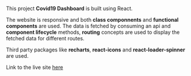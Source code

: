 This project **Covid19 Dashboard** is built using React.

The website is responsive and both **class componnents** and **functional components** are used. The data is fetched by consuming an api and **component lifecycle** methods, **routing** concepts are used to display the fetched data for different routes.

Third party packages like **recharts**, **react-icons** and **react-loader-spinner** are used.

Link to the live site <a target="_blank" href="https://santhoshcoviddb.ccbp.tech">here</a>
